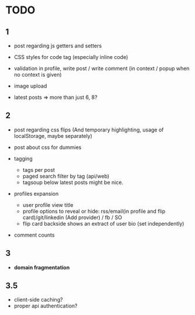TODO
=======

1
-------
- post regarding js getters and setters

- CSS styles for code tag (especially inline code)

- validation in profile, write post / write comment (in context / popup when no context is given)

- image upload

- latest posts => more than just 6, 8?


2
-------

- post regarding css flips (And temporary highlighting, usage of localStorage, maybe separately)
- post about css for dummies

- tagging
  - tags per post
  - paged search filter by tag (api/web)
  - tagsoup below latest posts might be nice.

- profiles expansion
  - user profile view title
  - profile options to reveal or hide: rss/email(in profile and flip card)/git/linkedin (Add provider) / fb / SO
  - flip card backside shows an extract of user bio (set independently)

- comment counts



3
-------
- **domain fragmentation**

3.5
-------
- client-side caching?
- proper api authentication?